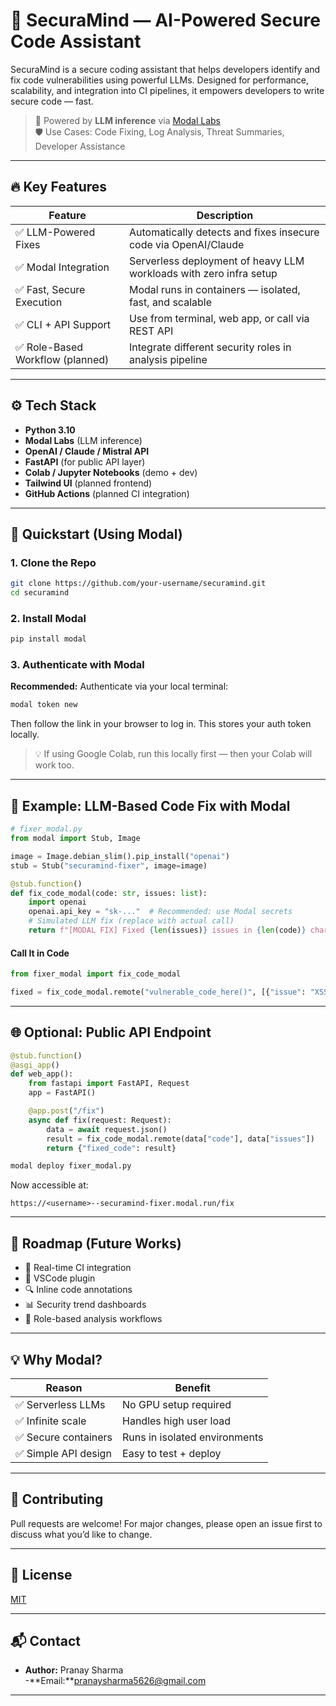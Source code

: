 # 🔐 SecuraMind — AI-Powered Secure Code Assistant

SecuraMind is a secure coding assistant that helps developers identify and fix code vulnerabilities using powerful LLMs. Designed for performance, scalability, and integration into CI pipelines, it empowers developers to write secure code — fast.

> 🧠 Powered by **LLM inference** via [Modal Labs](https://modal.com)  
> 🛡️ Use Cases: Code Fixing, Log Analysis, Threat Summaries, Developer Assistance

---

## 🔥 Key Features

| Feature                         | Description |
|--------------------------------|-------------|
| ✅ LLM-Powered Fixes            | Automatically detects and fixes insecure code via OpenAI/Claude |
| ✅ Modal Integration            | Serverless deployment of heavy LLM workloads with zero infra setup |
| ✅ Fast, Secure Execution       | Modal runs in containers — isolated, fast, and scalable |
| ✅ CLI + API Support            | Use from terminal, web app, or call via REST API |
| ✅ Role-Based Workflow (planned) | Integrate different security roles in analysis pipeline |

---

## ⚙️ Tech Stack

- **Python 3.10**
- **Modal Labs** (LLM inference)
- **OpenAI / Claude / Mistral API**
- **FastAPI** (for public API layer)
- **Colab / Jupyter Notebooks** (demo + dev)
- **Tailwind UI** (planned frontend)
- **GitHub Actions** (planned CI integration)

---

## 🧪 Quickstart (Using Modal)

### 1. Clone the Repo

```bash
git clone https://github.com/your-username/securamind.git
cd securamind
```

### 2. Install Modal

```bash
pip install modal
```

### 3. Authenticate with Modal

**Recommended:** Authenticate via your local terminal:

```bash
modal token new
```

Then follow the link in your browser to log in. This stores your auth token locally.

> 💡 If using Google Colab, run this locally first — then your Colab will work too.

---

## 🧠 Example: LLM-Based Code Fix with Modal

```python
# fixer_modal.py
from modal import Stub, Image

image = Image.debian_slim().pip_install("openai")
stub = Stub("securamind-fixer", image=image)

@stub.function()
def fix_code_modal(code: str, issues: list):
    import openai
    openai.api_key = "sk-..."  # Recommended: use Modal secrets
    # Simulated LLM fix (replace with actual call)
    return f"[MODAL FIX] Fixed {len(issues)} issues in {len(code)} characters."
```

#### Call It in Code

```python
from fixer_modal import fix_code_modal

fixed = fix_code_modal.remote("vulnerable_code_here()", [{"issue": "XSS"}])
```

---

## 🌐 Optional: Public API Endpoint

```python
@stub.function()
@asgi_app()
def web_app():
    from fastapi import FastAPI, Request
    app = FastAPI()

    @app.post("/fix")
    async def fix(request: Request):
        data = await request.json()
        result = fix_code_modal.remote(data["code"], data["issues"])
        return {"fixed_code": result}
```

```bash
modal deploy fixer_modal.py
```

Now accessible at:

```
https://<username>--securamind-fixer.modal.run/fix
```

---

## 🧰 Roadmap (Future Works)

- 🔄 Real-time CI integration
- 🧩 VSCode plugin
- 🔍 Inline code annotations
- 📊 Security trend dashboards
- 🔐 Role-based analysis workflows

---

## 💡 Why Modal?

| Reason               | Benefit                         |
|----------------------|----------------------------------|
| ✅ Serverless LLMs    | No GPU setup required           |
| ✅ Infinite scale      | Handles high user load         |
| ✅ Secure containers   | Runs in isolated environments  |
| ✅ Simple API design   | Easy to test + deploy          |

---

## 🤝 Contributing

Pull requests are welcome! For major changes, please open an issue first to discuss what you’d like to change.

---

## 📄 License

[MIT](LICENSE)

---

## 📬 Contact

- **Author:** Pranay Sharma  
-**Email:**pranaysharma5626@gmail.com 
---
